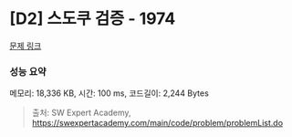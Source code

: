 # [D2] 스도쿠 검증 - 1974 

[문제 링크](https://swexpertacademy.com/main/code/problem/problemDetail.do?contestProbId=AV5Psz16AYEDFAUq) 

### 성능 요약

메모리: 18,336 KB, 시간: 100 ms, 코드길이: 2,244 Bytes



> 출처: SW Expert Academy, https://swexpertacademy.com/main/code/problem/problemList.do